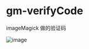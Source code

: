 # gm-verifyCode
imageMagick 做的验证码

![image](https://github.com/vjzning/gm-verifyCode/blob/master/code.png)
